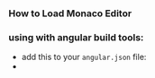 ### How to Load Monaco Editor

### using with angular build tools:
 - add this to your `angular.json` file:
 - 
